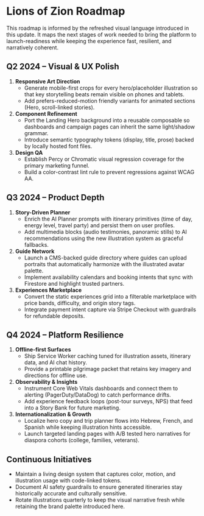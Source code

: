 # Lions of Zion Roadmap

This roadmap is informed by the refreshed visual language introduced in this update. It maps the next stages of work needed to bring the platform to launch-readiness while keeping the experience fast, resilient, and narratively coherent.

## Q2 2024 – Visual & UX Polish

1. **Responsive Art Direction**
   - Generate mobile-first crops for every hero/placeholder illustration so that key storytelling beats remain visible on phones and tablets.
   - Add prefers-reduced-motion friendly variants for animated sections (Hero, scroll-linked stories).
2. **Component Refinement**
   - Port the Landing Hero background into a reusable composable so dashboards and campaign pages can inherit the same light/shadow grammar.
   - Introduce semantic typography tokens (display, title, prose) backed by locally hosted font files.
3. **Design QA**
   - Establish Percy or Chromatic visual regression coverage for the primary marketing funnel.
   - Build a color-contrast lint rule to prevent regressions against WCAG AA.

## Q3 2024 – Product Depth

1. **Story-Driven Planner**
   - Enrich the AI Planner prompts with itinerary primitives (time of day, energy level, travel party) and persist them on user profiles.
   - Add multimedia blocks (audio testimonies, panoramic stills) to AI recommendations using the new illustration system as graceful fallbacks.
2. **Guide Network**
   - Launch a CMS-backed guide directory where guides can upload portraits that automatically harmonize with the illustrated avatar palette.
   - Implement availability calendars and booking intents that sync with Firestore and highlight trusted partners.
3. **Experiences Marketplace**
   - Convert the static experiences grid into a filterable marketplace with price bands, difficulty, and origin story tags.
   - Integrate payment intent capture via Stripe Checkout with guardrails for refundable deposits.

## Q4 2024 – Platform Resilience

1. **Offline-first Surfaces**
   - Ship Service Worker caching tuned for illustration assets, itinerary data, and AI chat history.
   - Provide a printable pilgrimage packet that retains key imagery and directions for offline use.
2. **Observability & Insights**
   - Instrument Core Web Vitals dashboards and connect them to alerting (PagerDuty/DataDog) to catch performance drifts.
   - Add experience feedback loops (post-tour surveys, NPS) that feed into a Story Bank for future marketing.
3. **Internationalization & Growth**
   - Localize hero copy and trip planner flows into Hebrew, French, and Spanish while keeping illustration hints accessible.
   - Launch targeted landing pages with A/B tested hero narratives for diaspora cohorts (college, families, veterans).

## Continuous Initiatives

- Maintain a living design system that captures color, motion, and illustration usage with code-linked tokens.
- Document AI safety guardrails to ensure generated itineraries stay historically accurate and culturally sensitive.
- Rotate illustrations quarterly to keep the visual narrative fresh while retaining the brand palette introduced here.
